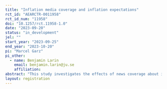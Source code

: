 ```yaml
---
title: "Inflation media coverage and inflation expectations"
rct_id: "AEARCTR-0011958"
rct_id_num: "11958"
doi: "10.1257/rct.11958-1.0"
date: "2023-09-20"
status: "in_development"
jel: ""
start_year: "2023-09-25"
end_year: "2023-10-20"
pi: "Marcel Garz"
pi_other:
  - name: Benjamin Larin
    email: benjamin.larin@ju.se
    affiliation: 
abstract: "This study investigates the effects of news coverage about inflation on consumers’ inflation expectations in 30 European countries between 2017 and 2023. Specifically, we use a randomized controlled trial to test whether sensational headlines (i.e., those mentioning that inflation or prices have reached a milestone, broken some historical record, or surpassed some round-number threshold) are more likely to i) attract consumers' attention and ii) lead consumers to expect increasing inflation."
layout: registration
---
```


